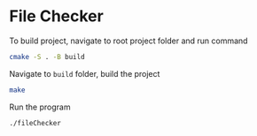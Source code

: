 # File Checker

To build project, navigate to root project folder and run command
```bash
cmake -S . -B build
```

Navigate to `build` folder, build the project
```bash
make
```

Run the program
```bash
./fileChecker
```

